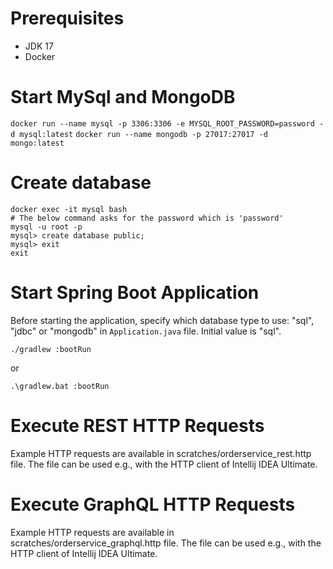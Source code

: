 # Prerequisites

- JDK 17
- Docker

# Start MySql and MongoDB

`docker run --name mysql -p 3306:3306 -e MYSQL_ROOT_PASSWORD=password -d mysql:latest`
`docker run --name mongodb -p 27017:27017 -d mongo:latest`

# Create database

```
docker exec -it mysql bash
# The below command asks for the password which is 'password'
mysql -u root -p
mysql> create database public;
mysql> exit
exit
```

# Start Spring Boot Application

Before starting the application, specify which database type to use: "sql", "jdbc" or "mongodb"
in `Application.java` file. Initial value is "sql".

`./gradlew :bootRun`

or

`.\gradlew.bat :bootRun`

# Execute REST HTTP Requests

Example HTTP requests are available in scratches/orderservice_rest.http file.
The file can be used e.g., with the HTTP client of Intellij IDEA Ultimate.

# Execute GraphQL HTTP Requests

Example HTTP requests are available in scratches/orderservice_graphql.http file.
The file can be used e.g., with the HTTP client of Intellij IDEA Ultimate.